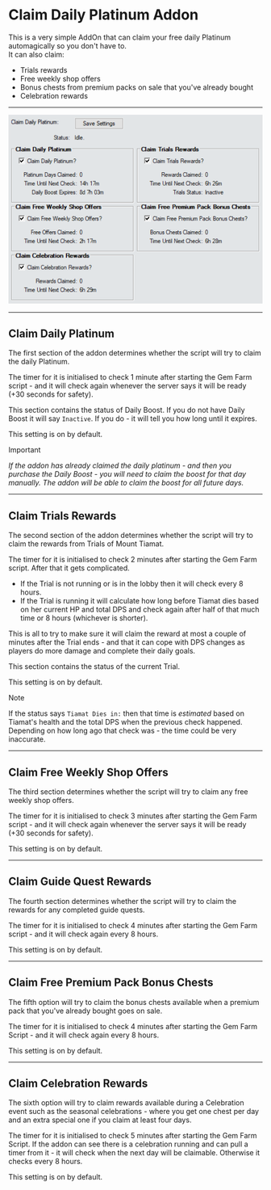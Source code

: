 # Claim Daily Platinum Addon

This is a very simple AddOn that can claim your free daily Platinum automagically so you don't have to.  
It can also claim:
- Trials rewards
- Free weekly shop offers
- Bonus chests from premium packs on sale that you've already bought
- Celebration rewards

___

![Claim Daily Platinum Fix Addon Preview Image](images/ClaimDailyPlatinumAddonPreview.png)

___

## Claim Daily Platinum

The first section of the addon determines whether the script will try to claim the daily Platinum.

The timer for it is initialised to check 1 minute after starting the Gem Farm script - and it will check again whenever the server says it will be ready (+30 seconds for safety).

This section contains the status of Daily Boost. If you do not have Daily Boost it will say `Inactive`. If you do - it will tell you how long until it expires.

This setting is on by default.

> [!IMPORTANT]
> *If the addon has already claimed the daily platinum - and then you purchase the Daily Boost - you will need to claim the boost for that day manually. The addon will be able to claim the boost for all future days.*

___

## Claim Trials Rewards

The second section of the addon determines whether the script will try to claim the rewards from Trials of Mount Tiamat.

The timer for it is initialised to check 2 minutes after starting the Gem Farm script. After that it gets complicated.
- If the Trial is not running or is in the lobby then it will check every 8 hours.
- If the Trial is running it will calculate how long before Tiamat dies based on her current HP and total DPS and check again after half of that much time or 8 hours (whichever is shorter).

This is all to try to make sure it will claim the reward at most a couple of minutes after the Trial ends - and that it can cope with DPS changes as players do more damage and complete their daily goals.

This section contains the status of the current Trial.

This setting is on by default.

> [!NOTE]
> If the status says `Tiamat Dies in:` then that time is *estimated* based on Tiamat's health and the total DPS when the previous check happened. Depending on how long ago that check was - the time could be very inaccurate.

___

## Claim Free Weekly Shop Offers

The third section determines whether the script will try to claim any free weekly shop offers.

The timer for it is initialised to check 3 minutes after starting the Gem Farm script - and it will check again whenever the server says it will be ready (+30 seconds for safety).

This setting is on by default.

___

## Claim Guide Quest Rewards

The fourth section determines whether the script will try to claim the rewards for any completed guide quests.

The timer for it is initialised to check 4 minutes after starting the Gem Farm script - and it will check again every 8 hours.

This setting is on by default.

___

## Claim Free Premium Pack Bonus Chests

The fifth option will try to claim the bonus chests available when a premium pack that you've already bought goes on sale.

The timer for it is initialised to check 4 minutes after starting the Gem Farm Script - and it will check again every 8 hours.

This setting is on by default.

___

## Claim Celebration Rewards

The sixth option will try to claim rewards available during a Celebration event such as the seasonal celebrations - where you get one chest per day and an extra special one if you claim at least four days.

The timer for it is initialised to check 5 minutes after starting the Gem Farm Script. If the addon can see there is a celebration running and can pull a timer from it - it will check when the next day will be claimable. Otherwise it checks every 8 hours.

This setting is on by default.